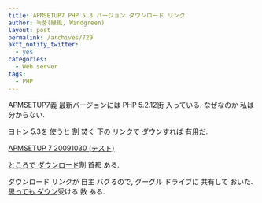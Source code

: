 ```yaml
---
title: APMSETUP7 PHP 5.3 バージョン ダウンロード リンク
author: 녹풍(綠風, Windgreen)
layout: post
permalink: /archives/729
aktt_notify_twitter:
  - yes
categories:
  - Web server
tags:
  - PHP
---
```

APMSETUP7義 最新バージョンには PHP 5.2.12街 入っている. なぜなのか 私は 分からない.

ヨトン 5.3を 使うと 割 焚く 下の リンクで ダウンすれば 有用だ.

<a target="_top" href="http://apmsetup.kldp.net/projects/apmsetup/download/note/3075">APMSETUP 7 20091030 (テスト)</a>

<a target="_top" href="http://apmsetup.kldp.net/projects/apmsetup/download/5403?filename=APMSETUP7_2009103000.exe">ところで ダウンロード</a>割 首都 ある.

ダウンロード リンクが 自主 バグるので, グーグル ドライブに 共有して おいた. [思っても ダウン][1]受ける 数 ある.

 [1]: https://docs.google.com/file/d/0B1y-xjZYE3AqT1pyMnVra0ItRHM/edit